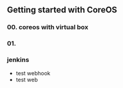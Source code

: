 ## Getting started with CoreOS

### 00. coreos with virtual box

### 01.




### jenkins

- test webhook
- test web
